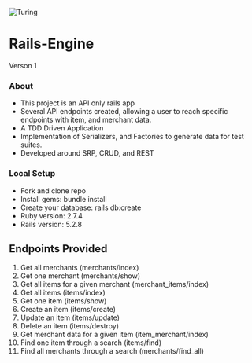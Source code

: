 <!-- # README

This README would normally document whatever steps are necessary to get the
application up and running.

Things you may want to cover:

* Ruby version

* System dependencies

* Configuration

* Database creation

* Database initialization

* How to run the test suite

* Services (job queues, cache servers, search engines, etc.)

* Deployment instructions

* ... -->
![Turing](https://global-uploads.webflow.com/6181549f60a2245732e2f91b/6193f9ff1e2ea00183765ef1_turing-logo-gray.png)
# **Rails-Engine**
Verson 1
### **About**
- This project is an API only rails app
- Several API endpoints created, allowing a user to reach specific endpoints with item, and merchant data.
- A TDD Driven Application
- Implementation of Serializers, and Factories to generate data for test suites.
- Developed around SRP, CRUD, and REST

### **Local Setup**
- Fork and clone repo
- Install gems: bundle install
- Create your database: rails db:create
- Ruby version: 2.7.4
- Rails version: 5.2.8

## **Endpoints Provided**
1. Get all merchants (merchants/index)
2. Get one merchant (merchants/show)
3. Get all items for a given merchant (merchant_items/index)
4. Get all items (items/index)
5. Get one item (items/show)
6. Create an item (items/create)
7. Update an item (items/update)
8. Delete an item (items/destroy)
9. Get merchant data for a given item (item_merchant/index)
10. Find one item through a search (items/find)
11. Find all merchants through a search (merchants/find_all)
